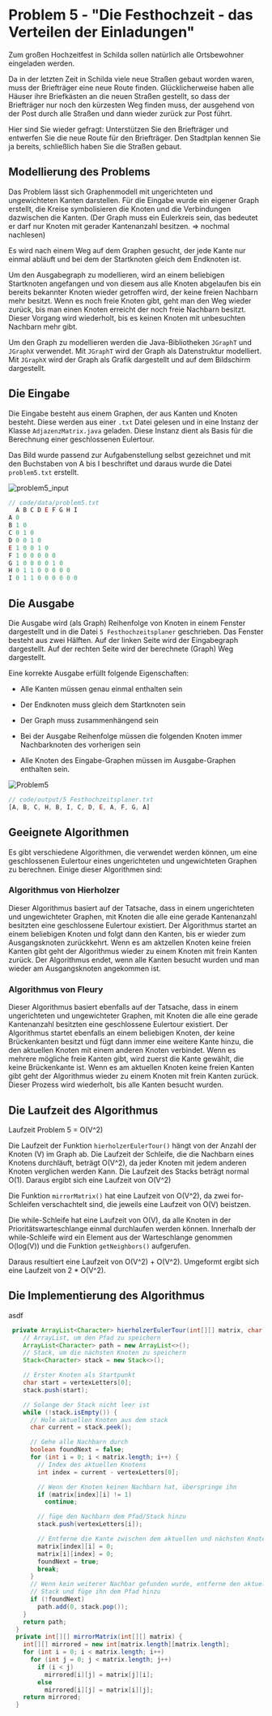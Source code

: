 # Problem 5 - "Die Festhochzeit - das Verteilen der Einladungen"

Zum großen Hochzeitfest in Schilda sollen natürlich alle Ortsbewohner eingeladen werden.

Da in der letzten Zeit in Schilda viele neue Straßen gebaut worden waren, muss der Briefträger eine neue Route finden. Glücklicherweise haben alle Häuser ihre Briefkästen an die neuen Straßen gestellt, so dass der Briefträger nur noch den kürzesten Weg finden muss, der ausgehend von der Post durch alle Straßen und dann wieder zurück zur Post führt.

Hier sind Sie wieder gefragt:
Unterstützen Sie den Briefträger und entwerfen Sie die neue Route für den Briefträger. Den Stadtplan kennen Sie ja bereits, schließlich haben Sie die Straßen gebaut.

## Modellierung des Problems

Das Problem lässt sich Graphenmodell mit ungerichteten und ungewichteten Kanten darstellen. Für die Eingabe wurde ein eigener Graph erstellt, die Kreise symbolisieren die Knoten und die Verbindungen dazwischen die Kanten. (Der Graph muss ein Eulerkreis sein, das bedeutet er darf nur Knoten mit gerader Kantenanzahl besitzen. => nochmal nachlesen)

Es wird nach einem Weg auf dem Graphen gesucht, der jede Kante nur einmal abläuft und bei dem der Startknoten gleich dem Endknoten ist.

Um den Ausgabegraph zu modellieren, wird an einem beliebigen Startknoten angefangen und von diesem aus alle Knoten abgelaufen bis ein bereits bekannter Knoten wieder getroffen wird, der keine freien Nachbarn mehr besitzt. Wenn es noch freie Knoten gibt, geht man den Weg wieder zurück, bis man einen Knoten erreicht der noch freie Nachbarn besitzt. Dieser Vorgang wird wiederholt, bis es keinen Knoten mit unbesuchten Nachbarn mehr gibt.

Um den Graph zu modellieren werden die Java-Bibliotheken `JGraphT` und `JGraphX` verwendet. Mit `JGraphT` wird der Graph als Datenstruktur modelliert. Mit `JGraphX` wird der Graph als Grafik dargestellt und auf dem Bildschirm dargestellt.

## Die Eingabe

Die Eingabe besteht aus einem Graphen, der aus Kanten und Knoten besteht. Diese werden aus einer `.txt` Datei gelesen und in eine Instanz der Klasse `AdjazenzMatrix.java` geladen. Diese Instanz dient als Basis für die Berechnung einer geschlossenen Eulertour.

Das Bild wurde passend zur Aufgabenstellung selbst gezeichnet und mit den Buchstaben von A bis I beschriftet und daraus wurde die Datei `problem5.txt` erstellt.

![problem5_input](images/problem5_input.png)

```js
// code/data/problem5.txt
  A B C D E F G H I
A 0
B 1 0
C 0 1 0
D 0 0 1 0
E 1 0 0 1 0
F 1 0 0 0 0 0
G 1 0 0 0 0 1 0
H 0 1 1 0 0 0 0 0
I 0 1 1 0 0 0 0 0 0
```

## Die Ausgabe

Die Ausgabe wird (als Graph) Reihenfolge von Knoten in einem Fenster dargestellt und in die Datei `5 Festhochzeitsplaner` geschrieben. Das Fenster besteht aus zwei Hälften. Auf der linken Seite wird der Eingabegraph dargestellt. Auf der rechten Seite wird der berechnete (Graph) Weg dargestellt.

Eine korrekte Ausgabe erfüllt folgende Eigenschaften:

- Alle Kanten müssen genau einmal enthalten sein

- Der Endknoten muss gleich dem Startknoten sein

- Der Graph muss zusammenhängend sein

- Bei der Ausgabe Reihenfolge müssen die folgenden Knoten immer Nachbarknoten des vorherigen sein

- Alle Knoten des Eingabe-Graphen müssen im Ausgabe-Graphen enthalten sein.

![Problem5](images/problem5.png)

```js
// code/output/5 Festhochzeitsplaner.txt
[A, B, C, H, B, I, C, D, E, A, F, G, A]
```

## Geeignete Algorithmen

Es gibt verschiedene Algorithmen, die verwendet werden können, um eine geschlossenen Eulertour eines ungerichteten und ungewichteten Graphen zu berechnen. Einige dieser Algorithmen sind:

### Algorithmus von Hierholzer

Dieser Algorithmus basiert auf der Tatsache, dass in einem ungerichteten und ungewichteter Graphen, mit Knoten die alle eine gerade Kantenanzahl besitzten eine geschlossene Eulertour existiert. Der Algorithmus startet an einem beliebigen Knoten und folgt dann den Kanten, bis er wieder zum Ausgangsknoten zurückkehrt. Wenn es am aktzellen Knoten keine freien Kanten gibt geht der Algorithmus wieder zu einem Knoten mit frein Kanten zurück. Der Algorithmus endet, wenn alle Kanten besucht wurden und man wieder am Ausgangsknoten angekommen ist.

### Algorithmus von Fleury

Dieser Algorithmus basiert ebenfalls auf der Tatsache, dass in einem ungerichteten und ungewichteter Graphen, mit Knoten die alle eine gerade Kantenanzahl besitzten eine geschlossene Eulertour existiert. Der Algorithmus startet ebenfalls an einem beliebigen Knoten, der keine Brückenkanten besitzt und fügt dann immer eine weitere Kante hinzu, die den aktuellen Knoten mit einem anderen Knoten verbindet. Wenn es mehrere mögliche freie Kanten gibt, wird zuerst die Kante gewählt, die keine Brückenkante ist. Wenn es am aktuellen Knoten keine freien Kanten gibt geht der Algorithmus wieder zu einem Knoten mit frein Kanten zurück. Dieser Prozess wird wiederholt, bis alle Kanten besucht wurden.

## Die Laufzeit des Algorithmus

Laufzeit Problem 5 = O(V^2)

Die Laufzeit der Funktion `hierholzerEulerTour()` hängt von der Anzahl der Knoten (V) im Graph ab. Die Laufzeit der Schleife, die die Nachbarn eines Knotens durchläuft, beträgt O(V^2), da jeder Knoten mit jedem anderen Knoten verglichen werden Kann. Die Laufzeit des Stacks beträgt normal O(1). Daraus ergibt sich eine Laufzeit von O(V^2)

Die Funktion `mirrorMatrix()` hat eine Laufzeit von O(V^2), da zwei for-Schleifen verschachtelt sind, die jeweils eine Laufzeit von O(V) beistzen.

Die while-Schleife hat eine Laufzeit von O(V), da alle Knoten in der Prioritätswarteschlange einmal durchlaufen werden können. Innerhalb der while-Schleife wird ein Element aus der Warteschlange genommen O(log(V)) und die Funktion `getNeighbors()` aufgerufen.

Daraus resultiert eine Laufzeit von O(V^2) + O(V^2).
Umgeformt ergibt sich eine Laufzeit von 2 * O(V^2).

## Die Implementierung des Algorithmus

asdf

```java
 private ArrayList<Character> hierholzerEulerTour(int[][] matrix, char[] vertexLetters) {
    // ArrayList, um den Pfad zu speichern
    ArrayList<Character> path = new ArrayList<>();
    // Stack, um die nächsten Knoten zu speichern
    Stack<Character> stack = new Stack<>();

    // Erster Knoten als Startpunkt
    char start = vertexLetters[0];
    stack.push(start);

    // Solange der Stack nicht leer ist
    while (!stack.isEmpty()) {
      // Hole aktuellen Knoten aus dem stack
      char current = stack.peek();

      // Gehe alle Nachbarn durch
      boolean foundNext = false;
      for (int i = 0; i < matrix.length; i++) {
        // Index des aktuellen Knotens
        int index = current - vertexLetters[0];

        // Wenn der Knoten keinen Nachbarn hat, überspringe ihn
        if (matrix[index][i] != 1)
          continue;

        // füge den Nachbarn dem Pfad/Stack hinzu
        stack.push(vertexLetters[i]);

        // Entferne die Kante zwischen dem aktuellen und nächsten Knoten
        matrix[index][i] = 0;
        matrix[i][index] = 0;
        foundNext = true;
        break;
      }
      // Wenn kein weiterer Nachbar gefunden wurde, entferne den aktuellen Knoten vom
      // Stack und füge ihn dem Pfad hinzu
      if (!foundNext)
        path.add(0, stack.pop());
    }
    return path;
  }
  private int[][] mirrorMatrix(int[][] matrix) {
    int[][] mirrored = new int[matrix.length][matrix.length];
    for (int i = 0; i < matrix.length; i++)
      for (int j = 0; j < matrix.length; j++)
        if (i < j)
          mirrored[i][j] = matrix[j][i];
        else
          mirrored[i][j] = matrix[i][j];
    return mirrored;
  }
```
